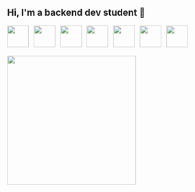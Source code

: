 ## Hi, I'm a backend dev student 👋

<span>
<img src="https://cdn.jsdelivr.net/gh/devicons/devicon@latest/icons/java/java-original-wordmark.svg" height="50px" width="50px"/> &nbsp;
<img src="https://cdn.jsdelivr.net/gh/devicons/devicon@latest/icons/spring/spring-original-wordmark.svg" height="50px" width="50px"/> &nbsp;
<img src="https://cdn.jsdelivr.net/gh/devicons/devicon@latest/icons/angular/angular-original.svg" height="50px" width="50px"/> &nbsp;
<img src="https://cdn.jsdelivr.net/gh/devicons/devicon@latest/icons/javascript/javascript-original.svg" height="50px" width="50px"/> &nbsp;
<img src="https://cdn.jsdelivr.net/gh/devicons/devicon@latest/icons/html5/html5-original-wordmark.svg" height="50px" width="50px"/> &nbsp;
<img src="https://cdn.jsdelivr.net/gh/devicons/devicon@latest/icons/css3/css3-original-wordmark.svg" height="50px" width="50px"/> &nbsp;
<img src="https://cdn.jsdelivr.net/gh/devicons/devicon@latest/icons/git/git-original.svg" height="50px" width="50px"/>
</span>

<div>&nbsp;</div>

<div>
<a href="https://github.com/augusto-davi">
<img loading="lazy" width="300rem" src="https://github-readme-stats.vercel.app/api/top-langs/?username=augusto-davi&layout=compact&langs_count=6&theme=highcontrast"/>
</div>
          
<!--
**augusto-davi/augusto-davi** is a ✨ _special_ ✨ repository because its `README.md` (this file) appears on your GitHub profile.

Here are some ideas to get you started:

- 🔭 I’m currently working on ...
- 🌱 I’m currently learning ...
- 👯 I’m looking to collaborate on ...
- 🤔 I’m looking for help with ...
- 💬 Ask me about ...
- 📫 How to reach me: ...
- 😄 Pronouns: ...
- ⚡ Fun fact: ...
-->
